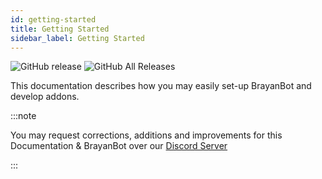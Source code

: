 ```yaml
---
id: getting-started
title: Getting Started
sidebar_label: Getting Started
---
```


![GitHub release](https://img.shields.io/github/release/brayanbotdev/brayanbot)
![GitHub All Releases](https://img.shields.io/github/downloads/brayanbotdev/brayanbot/total)

This documentation describes how you may easily set-up BrayanBot and develop addons.

:::note

You may request corrections, additions and improvements for this Documentation & BrayanBot over our [Discord Server](/discord)

:::
